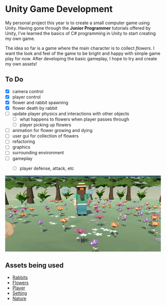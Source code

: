 # Unity Game Development

My personal project this year is to create a small computer game using Unity. Having gone through the **Junior Programmer** tutorials offered by Unity, I've learned the basics of C# programming in Unity to start creating my own game.

The idea so far is a game where the main character is to collect *flowers*. I want the look and feel of the game to be bright and happy with simple game play for now. After developing the basic gameplay, I hope to try and create my own assets!

## To Do
- [x] camera control
- [x] player control
- [x] flower and rabbit spawning
- [x] flower death by rabbit
- [ ] update player physics and interactions with other objects
    - [ ] what happens to flowers when player passes through
    - [ ] player picking up flowers
- [ ] animation for flower growing and dying
- [ ] user gui for collection of flowers
- [ ] refactoring
- [ ] graphics
- [ ] surrounding environment
- [ ] gameplay
    - [ ] player defense, attack, etc


![Screenshot](ScreenCaps/PlayerControl.png)

## Assets being used
- [Rabbits](https://assetstore.unity.com/packages/3d/characters/creatures/level-1-monster-pack-77703)
- [Flowers](https://assetstore.unity.com/packages/3d/vegetation/plants/lowpoly-flowers-47083)
- [Player](https://assetstore.unity.com/packages/templates/tutorials/create-with-code-prototype-2-feed-the-animals-146037)
- [Setting](https://assetstore.unity.com/packages/3d/simple-sky-cartoon-assets-42373)
- [Nature](https://assetstore.unity.com/packages/3d/environments/hand-painted-nature-kit-lite-69220)




